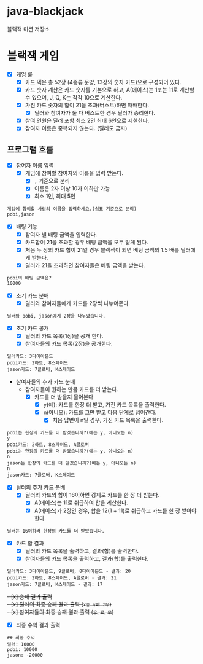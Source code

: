 # java-blackjack

블랙잭 미션 저장소

# 블랙잭 게임

- [x] 게임 룰
    - [x] 카드 덱은 총 52장 (4종류 문양, 13장의 숫자 카드)으로 구성되어 있다.
    - [x] 카드 숫자 계산은 카드 숫자를 기본으로 하고, A(에이스)는 1또는 11로 계산할 수 있으며, J, Q, K는 각각 10으로 계산한다.
    - [x] 가진 카드 숫자의 합이 21을 초과(버스트)하면 패배한다.
        - [x] 딜러와 참여자가 둘 다 버스트한 경우 딜러가 승리한다.
    - [x] 참여 인원은 딜러 포함 최소 2인 최대 6인으로 제한한다.
    - [x] 참여자 이름은 중복되지 않는다. (딜러도 금지)

## 프로그램 흐름

- [x] 참여자 이름 입력
    - [x] 게임에 참여할 참여자의 이름을 입력 받는다.
        - [x] `,` 기준으로 분리
        - [x] 이름은 2자 이상 10자 이하만 가능
        - [x] 최소 1인, 최대 5인

```
게임에 참여할 사람의 이름을 입력하세요.(쉼표 기준으로 분리)
pobi,jason
```

- [x] 배팅 기능
    - [x] 참여자 별 배팅 금액을 입력한다.
    - [x] 카드합이 21을 초과할 경우 배팅 금액을 모두 잃게 된다.
    - [x] 처음 두 장의 카드 합이 21일 경우 블랙잭이 되면 베팅 금액의 1.5 배를 딜러에게 받는다.
    - [x] 딜러가 21을 초과하면 참여자들은 베팅 금액을 받는다.

```
pobi의 배팅 금액은?
10000
```

- [x] 초기 카드 분배
    - [x] 딜러와 참여자들에게 카드를 2장씩 나누어준다.

```
딜러와 pobi, jason에게 2장을 나누었습니다.
```

- [x] 초기 카드 공개
    - [x] 딜러의 카드 목록(1장)을 공개 한다.
    - [x] 참여자들의 카드 목록(2장)을 공개한다.

```
딜러카드: 3다이아몬드
pobi카드: 2하트, 8스페이드
jason카드: 7클로버, K스페이드
```

- 참여자들의 추가 카드 분배
    - 참여자들이 원하는 만큼 카드를 더 받는다.
        - [x] 카드를 더 받을지 물어본다
            - [x] y(예): 카드를 한장 더 받고, 가진 카드 목록을 출력한다.
            - [x] n(아니오): 카드를 그만 받고 다음 단계로 넘어간다.
                - [x] 처음 답변이 n일 경우, 가진 카드 목록을 출력한다.

```
pobi는 한장의 카드를 더 받겠습니까?(예는 y, 아니오는 n)
y
pobi카드: 2하트, 8스페이드, A클로버
pobi는 한장의 카드를 더 받겠습니까?(예는 y, 아니오는 n)
n
jason는 한장의 카드를 더 받겠습니까?(예는 y, 아니오는 n)
n
jason카드: 7클로버, K스페이드
```

- [x] 딜러의 추가 카드 분배
    - [x] 딜러의 카드의 합이 16이하면 강제로 카드를 한 장 더 받는다.
        - [x] A(에이스)는 11로 취급하여 합을 계산한다.
        - [x] A(에이스)가 2장인 경우, 합을 12(1 + 11)로 취급하고 카드를 한 장 받아야 한다.

```
딜러는 16이하라 한장의 카드를 더 받았습니다.
```

- [x] 카드 합 결과
    - [x] 딜러의 카드 목록을 출력하고, 결과(합)를 출력한다.
    - [x] 참여자들의 카드 목록을 출력하고, 결과(합)를 출력한다.

```
딜러카드: 3다이아몬드, 9클로버, 8다이아몬드 - 결과: 20
pobi카드: 2하트, 8스페이드, A클로버 - 결과: 21
jason카드: 7클로버, K스페이드 - 결과: 17
```

~~- [x] 승패 결과 출력~~  
    ~~- [x] 딜러의 최종 승패 결과 출력 (`x승 y패 z무`)~~  
    ~~- [x] 참여자들의 최종 승패 결과 출력 (`승`, `패`, `무`)~~  

- [x] 최종 수익 결과 출력

```
## 최종 수익
딜러: 10000
pobi: 10000 
jason: -20000
```
